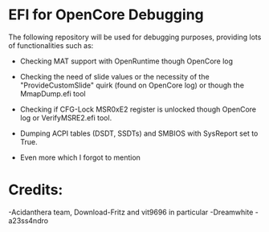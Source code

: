# EFI for OpenCore Debugging

The following repository will be used for debugging purposes, providing lots of functionalities such as:

- Checking MAT support with OpenRuntime though OpenCore log
- Checking the need of slide values or the necessity of the "ProvideCustomSlide" quirk (found on OpenCore log) or though the MmapDump.efi tool
- Checking if CFG-Lock MSR0xE2 register is unlocked though OpenCore log or VerifyMSRE2.efi tool.
- Dumping ACPI tables (DSDT, SSDTs) and SMBIOS with SysReport set to True.

- Even more which I forgot to mention

# Credits:

-Acidanthera team, Download-Fritz and vit9696 in particular
-Dreamwhite
-a23ss4ndro
